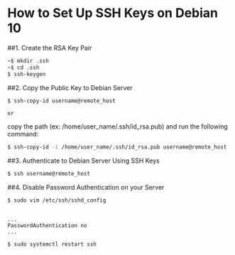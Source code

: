 # __How to Set Up SSH Keys on Debian 10__

##1. Create the RSA Key Pair
   
```bash
~$ mkdir .ssh 
~$ cd .ssh
$ ssh-keygen
```

##2. Copy the Public Key to Debian Server
   
```bash
$ ssh-copy-id username@remote_host
```
	or

copy the path (ex: /home/user_name/.ssh/id_rsa.pub) and run the following command: 
```bash
$ ssh-copy-id -i /home/user_name/.ssh/id_rsa.pub username@remote_host
```

##3. Authenticate to Debian Server Using SSH Keys
   
```bash
$ ssh username@remote_host
```

##4. Disable Password Authentication on your Server
   
```bash
$ sudo vim /etc/ssh/sshd_config
```

```

...
PasswordAuthentication no
...
```

```bash
$ sudo systemctl restart ssh
```